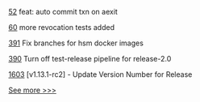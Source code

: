 
[52](https://github.com/hyperledger/aries-askar/pull/52) feat: auto commit txn on aexit

[60](https://github.com/hyperledger/aries-mobile-test-harness/pull/60) more revocation tests added

[391](https://github.com/hyperledger/fabric-test/pull/391) Fix branches for hsm docker images

[390](https://github.com/hyperledger/fabric-test/pull/390) Turn off test-release pipeline for release-2.0

[1603](https://github.com/hyperledger/indy-plenum/pull/1603) [v1.13.1-rc2] - Update Version Number for Release


[See more >>>](https://start-here.hyperledger.org/pull-requests)
